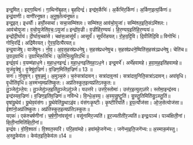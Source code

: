 

  
इन्द्र॒मित्। इद्गा॒थिनः॑। गा॒थिनो॑बृ॒हत्। बृ॒हदिन्द्रं॑। इन्द्र॑म॒र्केभिः॑। अ॒र्केभि॑र॒र्किणः॑। अ॒र्किण॒इत्य॒र्किणः॑॥ इन्द्रं॒वाणीः॑। वाणी॑रनूषत। अ॒नू॒ष॒तेत्य॑नूषत॥  
इन्द्र॒इत्। इ्धर्योः॑। हर्यो॒स्सचा॑। सचा॒सम्मि॑श्लः। सम्मि॑श्ल॒ आव॑चो॒युजा॑। सम्मि॑श्ल॒इति॒संऽमि॑श्ल:। आव॑चोयुजा। व॒चो॒युजेति॑व॒च॒:ऽयुजा॑॥ इन्द्रो॑व॒ज्री। व॒ज्रीहि॑र॒ण्ययः॑। हि॒र॒ण्यय॒इति॑हि॒र॒ण्ययः॑॥  
इन्द्रो॑दी॒र्घाय॑। दी॒र्घाय॒चक्ष॑से। चक्ष॑स॒आसू॑र्यं। आसूर्यं॑। सूर्यं॑रोहयत्। रो॒ह॒य॒द्दि॒वि। दि॒वीति॑दि॒वि॥ विगोभिः॑। गोभि॒रद्रिं॑। अद्रि॑मैरयत्। ऐ॒र॒य॒दित्यै॑रयत्॥  
इन्द्र॒वाजे॑षु। वाजे॑षुनः। नो॒व॒। अ॒व॒स॒हस्र॑प्रधनेषु। स॒हस्र॑प्रधनेषुच। स॒हस्र॑प्रधने॒ष्विति॑स॒हस्र॑ऽप्रधनेषु। चेति॑च॥ उ॒ग्रउ॒ग्राभिः॑। उ॒ग्राभि॑रू॒तिभिः॑। ऊ॒तिभि॒त्यू॒तिऽभिः॑॥  
इन्द्रं॑व॒यं। व॒यम्म॑हाध॒ने। म॒हा॒ध॒नइन्द्रं॑। म॒हा॒ध॒नइति॑म॒हा॒ऽध॒ने। इन्द्र॒मर्भे॑। अर्भे॑हवामहे। ह॒वा॒म॒ह॒इति॑हवामहे॥ युजं॑वृ॒त्रेषु॑। वृ॒त्रेषु॑व॒ज्रिणं॑। व॒ज्रिण॒मिति॑व॒ज्रिणं॑॥ 13 ॥  
सनः॑। नो॒वृ॒ष॒न्। वृ॒ष॒न्न॒मुं। अ॒मुञ्च॒रुं। च॒रुंसत्रा॑दावन्। सत्रा॑दाव्॒नप॑। सत्रा॑दाव्॒निति॒सत्रा॑ऽदावन्। अपा॑वृधि। वृ॒धीति॑वृधि॥ अ॒स्मभ्य॒मप्रति॑ष्कुत:। अप्र॑तिस्कुत॒इत्यप्र॑तिऽस्कुत:॥  
तु॒ञ्जेतु॑ञ्जे॒य:। तु॒ञ्जेतु॑ञ्ज॒इति॑तु॒ञ्जेऽतु॑ञ्जे। यउत्त॑रे। उत्त॑रे॒स्तोमाः॑। उत्त॑र॒इत्युत्ऽत॑रे। स्तोमा॒इन्द्र॑स्य। इन्द्र॑स्यव॒ज्रिणः॑। व॒ज्रिण॒इति॑व॒ज्रिणः॑॥ नवि॑न्धे। वि॒न्धे॒अ॒स्य॒। अ॒स्य॒सु॒ष्टु॒तिं। सु॒स्तु॒तिमिति॑सु॒ऽस्तु॒तिं॥  
वृषा॑यू॒थेव॑। यू॒थेव॒वंस॑गः। यू॒थेवेति॑यू॒थाऽइ॑व। वंस॑गःकृ॒ष्टीः। कृ॒ष्टीरि॑यर्ति। इ॒य॒र्त्योज॑सा। ओ॒ज॒सेत्योज॑सा॥ ईशा॑नो॒अप्र॑तिष्कुतः। अप्र॑तिस्कुत॒इत्यप्र॑तिऽस्कुतः॥  
यएकः॑। एक॑श्चर्षणीनां। च॒र्ष॒णी॒नांवसू॑नां। वसू॑नामिर॒ज्यति॑। इ॒र॒ज्यतीती॑र॒ज्यति॑॥ इन्द्रः॒पञ्च॑। पञ्च॑क्षिती॒नां। क्षि॒ती॒नामिति॑क्षि॒ती॒नां॥  
इन्द्रं॑वः। वो॒वि॒श्वतः॑। वि॒श्वत॒स्परि॑। परि॒हवा॑महे। हवा॑महे॒जने॑भ्य:। जने॑भ्य॒इति॒जने॑भ्य:॥ अ॒स्माक॒म॑स्तु। अ॒स्तु॒केव॑लः। केव॑ल॒इति॒केव॑लः॥14 ॥  
